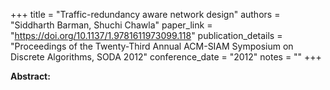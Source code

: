 +++
title = "Traffic-redundancy aware network design"
authors = "Siddharth Barman, Shuchi Chawla"
paper_link = "https://doi.org/10.1137/1.9781611973099.118"
publication_details = "Proceedings of the Twenty-Third Annual ACM-SIAM Symposium on Discrete Algorithms,  SODA 2012"
conference_date = "2012"
notes = ""
+++

<b>Abstract:</b>
